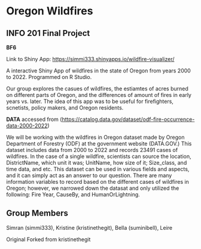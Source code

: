 # Oregon Wildfires
## INFO 201 Final Project
**BF6**

Link to Shiny App: https://simmi333.shinyapps.io/wildfire-visualizer/


A interactive Shiny App of wildfires in the state of Oregon from years 2000 to 2022. Programmed on R Studio. 

Our group explores the casues of wildfires, the estiamtes of acres burned on different parts of Oregon, and the differences of amount of fires in early years vs. later. The idea of this app was to be useful for firefighters, scnetists, policy makers, and Oregon residents.



**DATA** accessed from (https://catalog.data.gov/dataset/odf-fire-occurrence-data-2000-2022)

We will be working with the wildfires in Oregon dataset made by Oregon Department of Forestry (ODF) at the government website (DATA.GOV.) This dataset includes data from 2000 to 2022 and records 23491 cases of
wildfires. In the case of a single wildfire, scientists can source the location, DistrictName, which unit it was; UnitName, how size of it; Size_class, and time data, and etc. This dataset can be used in
various fields and aspects, and it can simply act as an answer to our question. There are many information variables to record based on the different cases of wildfires in Oregon; however, we narrowed down the
datasat and only utilized the following: Fire Year, CauseBy, and HumanOrLightning.



## Group Members
Simran (simmi333), Kristine (kristinethegit), Bella (suminibell), Leire

Original Forked from kristinethegit

